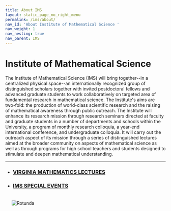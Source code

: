 ```yaml
---
title: About IMS
layout: static_page_no_right_menu
permalink: /ims/about/
nav_id: 'About Institute of Mathematical Science '
nav_weight: 1
nav_nesting: true
nav_parent: IMS
---
```



<h1 class="mb-5">Institute of Mathematical Science</h1>


The Institute of Mathematical Science (IMS) will bring together--in a centralized physical space--an internationally recognized group of distinguished scholars together with invited postdoctoral fellows and advanced graduate students to work collaboratively on targeted area of fundamental research in mathematical science. The Institute's aims are two-fold: the production of world-class scientific research and the raising of mathematical awareness through public outreach. The Institute will enhance its research mission through research seminars directed at faculty and graduate students in a number of departments and schools within the University, a program of monthly research colloquia, a year-end international conference, and undergraduate colloquia. It will carry out the outreach aspect of its mission through a series of distinguished lectures aimed at the broader community on aspects of mathematical science as well as through programs for high school teachers and students designed to stimulate and deepen mathematical understanding.

---

<ul>
    <li><h3><a href="{{site.url}}/ims/lectures/">VIRGINIA MATHEMATICS LECTURES</a></h3></li>
    <li><h3><a href="{{site.url}}/ims/special-events/">IMS SPECIAL EVENTS</a></h3></li>
</ul>

<img src="{{site.url}}/img/Routunda.jpg" class="clear-right" style="max-width:45%; padding:20px" alt="Rotunda">
